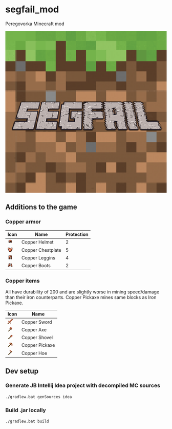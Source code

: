# segfail_mod

Peregovorka Minecraft mod

![alt text](src/main/resources/assets/segfail/icon.png "Title")

## Additions to the game

### Copper armor

| Icon                                                                         | Name              | Protection |
| ---------------------------------------------------------------------------- | ----------------- | ------- |
| ![h](src/main/resources/assets/segfail/textures/item/copper_helmet.png)      | Copper Helmet     | 2 |
| ![h](src/main/resources/assets/segfail/textures/item/copper_chestplate.png)  | Copper Chestplate | 5 |
| ![h](src/main/resources/assets/segfail/textures/item/copper_leggins.png)     | Copper Leggins    | 4 |
| ![h](src/main/resources/assets/segfail/textures/item/copper_boots.png)       | Copper Boots      | 2 |

### Copper items

All have durability of 200 and are slightly worse in mining speed/damage than their iron counterparts.
Copper Pickaxe mines same blocks as Iron Pickaxe.

| Icon                                                                     | Name           |
| -------------------------------------------------------------------------| ---------------|
| ![h](src/main/resources/assets/segfail/textures/item/copper_sword.png)   | Copper Sword   |
| ![h](src/main/resources/assets/segfail/textures/item/copper_axe.png)     | Copper Axe     |
| ![h](src/main/resources/assets/segfail/textures/item/copper_shovel.png)  | Copper Shovel  |
| ![h](src/main/resources/assets/segfail/textures/item/copper_pickaxe.png) | Copper Pickaxe |
| ![h](src/main/resources/assets/segfail/textures/item/copper_Hoe.png)     | Copper Hoe     |

## Dev setup

### Generate JB Intellij Idea project with decompiled MC sources

```bash
./gradlew.bat genSources idea
```

### Build .jar locally

```bash
./gradlew.bat build
```